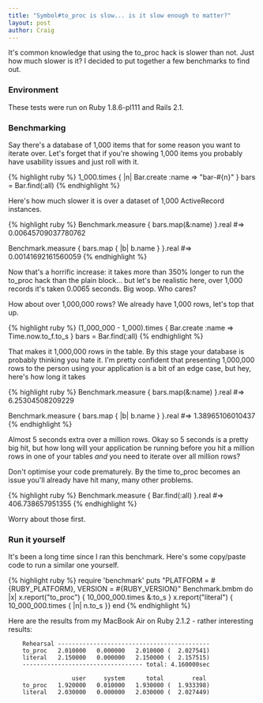 ```yaml
---
title: "Symbol#to_proc is slow... is it slow enough to matter?"
layout: post
author: Craig
---
```


It's common knowledge that using the to_proc hack is slower than not. Just how much slower is it? I decided to put together a few benchmarks to find out.

### Environment

These tests were run on Ruby 1.8.6-pl111 and Rails 2.1.

### Benchmarking

Say there's a database of 1,000 items that for some reason you want to iterate over. Let's forget that if you're showing 1,000 items you probably have usability issues and just roll with it.

{% highlight ruby %}
1_000.times { |n| Bar.create :name => "bar-#{n}" }
bars = Bar.find(:all)
{% endhighlight %}

Here's how much slower it is over a dataset of 1,000 ActiveRecord instances.

{% highlight ruby %}
Benchmark.measure { bars.map(&:name) }.real
#=> 0.00645709037780762

Benchmark.measure { bars.map { |b| b.name } }.real
#=> 0.00141692161560059
{% endhighlight %}

Now that's a horrific increase: it takes more than 350% longer to run the to_proc hack than the plain block... but let's be realistic here, over 1,000 records it's taken 0.0065 seconds. Big woop. Who cares?

How about over 1,000,000 rows? We already have 1,000 rows, let's top that up.

{% highlight ruby %}
(1_000_000 - 1_000).times { Bar.create :name => Time.now.to_f.to_s }
bars = Bar.find(:all)
{% endhighlight %}

That makes it 1,000,000 rows in the table. By this stage your database is probably thinking you hate it. I'm pretty confident that presenting 1,000,000 rows to the person using your application is a bit of an edge case, but hey, here's how long it takes

{% highlight ruby %}
Benchmark.measure { bars.map(&:name) }.real
#=> 6.25304508209229

Benchmark.measure { bars.map { |b| b.name } }.real
#=> 1.38965106010437
{% endhighlight %}

Almost 5 seconds extra over a million rows. Okay so 5 seconds is a pretty big hit, but how long will your application be running before you hit a million rows in one of your tables *and* you need to iterate over all million rows?

Don't optimise your code prematurely. By the time to_proc becomes an issue you'll already have hit many, many other problems.

{% highlight ruby %}
Benchmark.measure { Bar.find(:all) }.real
#=> 406.738657951355
{% endhighlight %}

Worry about those first.

### Run it yourself

It's been a long time since I ran this benchmark. Here's some copy/paste code to run a similar one yourself.

{% highlight ruby %}
require 'benchmark'
puts "PLATFORM = #{RUBY_PLATFORM}, VERSION = #{RUBY_VERSION}"
Benchmark.bmbm do |x|
  x.report("to_proc") { 10_000_000.times &:to_s }
  x.report("literal") { 10_000_000.times { |n| n.to_s }}
end
{% endhighlight %}

Here are the results from my MacBook Air on Ruby 2.1.2 - rather interesting results:

        Rehearsal -------------------------------------------
        to_proc   2.010000   0.000000   2.010000 (  2.027541)
        literal   2.150000   0.000000   2.150000 (  2.157515)
        ---------------------------------- total: 4.160000sec

                      user     system      total        real
        to_proc   1.920000   0.010000   1.930000 (  1.933398)
        literal   2.030000   0.000000   2.030000 (  2.027449)
